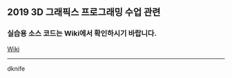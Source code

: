 ﻿## 2019 3D 그래픽스 프로그래밍 수업 관련

### 실습용 소스 코드는 Wiki에서 확인하시기 바랍니다. 

[Wiki](https://github.com/dknife/2019_3D_Graphics/wiki)

-----

dknife


